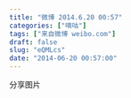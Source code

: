 ```yaml
---
title: "微博 2014.6.20 00:57"
categories: ["嘀咕"]
tags: ["来自微博 weibo.com"]
draft: false
slug: "eQMLcs"
date: "2014-06-20 00:57:00"
---
```


<p>分享图片  ​​​​</p>
